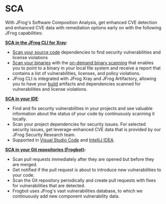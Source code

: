 # SCA

With JFrog's Software Composition Analysis, get enhanced CVE detection and enhanced CVE data with remediation options early on with the following JFrog capabilities:

[**SCA in the JFrog CLI for Xray**](../../jfrog-cli/cli-for-jfrog-security/):

* [Scan your source code](../../jfrog-cli/cli-for-jfrog-security/scan-your-source-code.md) dependencies to find security vulnerabilities and license violations
* [Scan your binaries](../../jfrog-cli/cli-for-jfrog-security/scan-your-binaries.md) with the [on-demand binary scanning](https://jfrog-staging-external.fluidtopics.net/r/help/DevSecOps-Xray/Xray-On-Demand-Binary-Scan) that enables you to point to a binary in your local file system and receive a report that contains a list of vulnerabilities, licenses, and policy violations.
* JFrog CLI is integrated with JFrog Xray and JFrog Artifactory, allowing you to have your [build](../../jfrog-cli/cli-for-jfrog-security/scan-published-builds.md) artifacts and dependencies scanned for vulnerabilities and license violations.

[**SCA in your IDE**](broken-reference/):

* Find and fix security vulnerabilities in your projects and see valuable information about the status of your code by continuously scanning it locally.
* Scan your project dependencies for security issues. For selected security issues, get leverage-enhanced CVE data that is provided by our JFrog Security Research team.
* Supported in [Visual Studio Code](../../ide/visual-studio-code/) and [IntelliJ IDEA](../../ide/jetbrains-ides/).

[**SCA in your Git repositories (Frogbot)**](../../frogbot/)**:**

* Scan pull requests immediately after they are opened but before they are merged.
* Get notified if the pull request is about to introduce new vulnerabilities to your code.
* Scan the Git repository periodically and create pull requests with fixes for vulnerabilities that are detected.
* Frogbot uses JFrog's vast vulnerabilities database, to which we continuously add new component vulnerability data.
